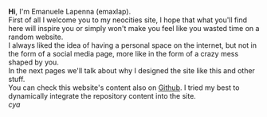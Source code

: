**Hi**, I'm Emanuele Lapenna (emaxlap).\
First of all I welcome you to my neocities site, I hope that what you'll find here will inspire you or simply won't make you feel like you wasted time on a random website.\
I always liked the idea of having a personal space on the internet, but not in the form of a social media page, more like in the form of a crazy mess shaped by you.\
In the next pages we'll talk about why I designed the site like this and other stuff.\
You can check this website's content also on [Github](https://github.com/emaxlap-rs/emaxlap-rs). I tried my best to dynamically integrate the repository content into the site.\
*cya*